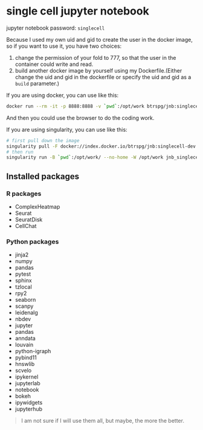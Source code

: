 # single cell jupyter notebook

jupyter notebook password: `singlecell`

Because I used my own uid and gid to create the user in the docker image, so if you want to use it, you have two 
choices:

1. change the permission of your fold to 777, so that the user in the container could write and read.
2. build another docker image by yourself using my Dockerfile.(Either change the uid and gid in the dockerfile or 
   specify the uid and gid as a `build` parameter.)

If you are using docker, you can use like this:
```bash
docker run --rm -it -p 8888:8888 -v `pwd`:/opt/work btrspg/jnb:singlecell-dev  
```

And then you could use the browser to do the coding work.

If you are using singularity, you can use like this:
```bash
# first pull down the image
singularity pull -F docker://index.docker.io/btrspg/jnb:singlecell-dev
# then run
singularity run -B `pwd`:/opt/work/ --no-home -W /opt/work jnb_singlecell-dev.sif 

```


## Installed packages

### R packages

- ComplexHeatmap
- Seurat
- SeuratDisk
- CellChat

### Python packages

- jinja2
- numpy
- pandas
- pytest
- sphinx
- tzlocal
- rpy2
- seaborn
- scanpy
- leidenalg
- nbdev
- jupyter
- pandas
- anndata
- louvain
- python-igraph
- pybind11
- hnswlib
- scvelo
- ipykernel
- jupyterlab
- notebook
- bokeh
- ipywidgets
- jupyterhub

> I am not sure if I will use them all, but maybe, the more the better.